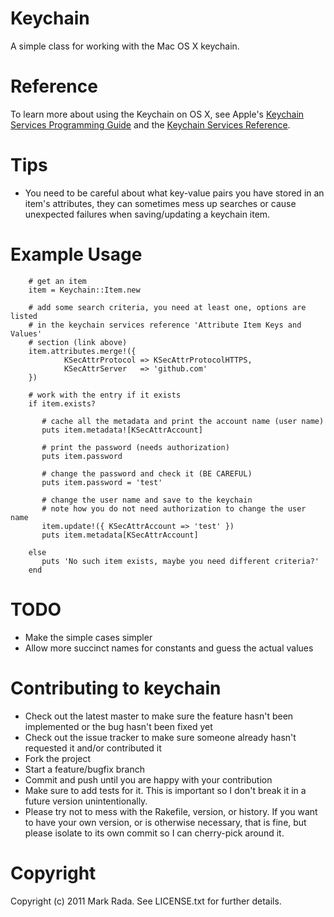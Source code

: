 Keychain
========

A simple class for working with the Mac OS X keychain.

Reference
=========

To learn more about using the Keychain on OS X, see Apple's [Keychain Services Programming Guide](http://developer.apple.com/library/ios/#documentation/Security/Conceptual/keychainServConcepts/01introduction/introduction.html) and the [Keychain Services Reference](http://developer.apple.com/library/mac/#documentation/Security/Reference/keychainservices/Reference/reference.html).

Tips
====

* You need to be careful about what key-value pairs you have stored in an item's attributes, they can sometimes mess up searches or cause unexpected failures when saving/updating a keychain item.

Example Usage
=============

        # get an item
        item = Keychain::Item.new

        # add some search criteria, you need at least one, options are listed
        # in the keychain services reference 'Attribute Item Keys and Values'
        # section (link above)
        item.attributes.merge!({
                KSecAttrProtocol => KSecAttrProtocolHTTPS,
                KSecAttrServer   => 'github.com'
        })

        # work with the entry if it exists
        if item.exists?

           # cache all the metadata and print the account name (user name)
           puts item.metadata![KSecAttrAccount]

           # print the password (needs authorization)
           puts item.password

           # change the password and check it (BE CAREFUL)
           puts item.password = 'test'

           # change the user name and save to the keychain
           # note how you do not need authorization to change the user name
           item.update!({ KSecAttrAccount => 'test' })
           puts item.metadata[KSecAttrAccount]

        else
           puts 'No such item exists, maybe you need different criteria?'
        end

TODO
====

- Make the simple cases simpler
- Allow more succinct names for constants and guess the actual values

Contributing to keychain
========================

* Check out the latest master to make sure the feature hasn't been implemented or the bug hasn't been fixed yet
* Check out the issue tracker to make sure someone already hasn't requested it and/or contributed it
* Fork the project
* Start a feature/bugfix branch
* Commit and push until you are happy with your contribution
* Make sure to add tests for it. This is important so I don't break it in a future version unintentionally.
* Please try not to mess with the Rakefile, version, or history. If you want to have your own version, or is otherwise necessary, that is fine, but please isolate to its own commit so I can cherry-pick around it.

Copyright
=========

Copyright (c) 2011 Mark Rada. See LICENSE.txt for
further details.

